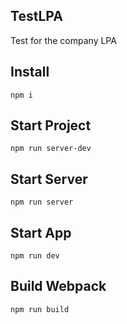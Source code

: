 ## TestLPA
Test for the company LPA

## Install
```
npm i
```
## Start Project
```
npm run server-dev 
```
## Start Server
```
npm run server 
```
## Start App
```
npm run dev 
```
## Build Webpack
```
npm run build
```
